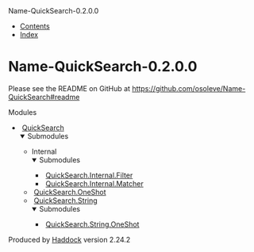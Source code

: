 <!DOCTYPE html PUBLIC "-//W3C//DTD XHTML 1.0 Transitional//EN" "http://www.w3.org/TR/xhtml1/DTD/xhtml1-transitional.dtd"><html xmlns="http://www.w3.org/1999/xhtml"><head><meta http-equiv="Content-Type" content="text/html; charset=UTF-8" /><meta name="viewport" content="width=device-width, initial-scale=1" /><title>Name-QuickSearch-0.2.0.0</title><link href="linuwial.css" rel="stylesheet" type="text/css" title="Linuwial" /><link rel="stylesheet" type="text/css" href="quick-jump.css" /><link rel="stylesheet" type="text/css" href="https://fonts.googleapis.com/css?family=PT+Sans:400,400i,700" /><script src="haddock-bundle.min.js" async="async" type="text/javascript"></script><script type="text/x-mathjax-config">MathJax.Hub.Config({ tex2jax: { processClass: "mathjax", ignoreClass: ".*" } });</script><script src="https://cdnjs.cloudflare.com/ajax/libs/mathjax/2.7.5/MathJax.js?config=TeX-AMS-MML_HTMLorMML" type="text/javascript"></script></head><body><div id="package-header"><span class="caption">Name-QuickSearch-0.2.0.0</span><ul class="links" id="page-menu"><li><a href="index.html">Contents</a></li><li><a href="doc-index.html">Index</a></li></ul></div><div id="content"><div id="description"><h1>Name-QuickSearch-0.2.0.0</h1><div class="doc"><p>Please see the README on GitHub at <a href="https://github.com/osoleve/Name-QuickSearch#readme">https://github.com/osoleve/Name-QuickSearch#readme</a></p></div></div><div id="module-list"><p class="caption">Modules</p><ul><li><span class="module"><span class="details-toggle-control details-toggle" data-details-id="n.1">&nbsp;</span><a href="QuickSearch.html">QuickSearch</a></span><details id="n.1" open="open"><summary class="hide-when-js-enabled">Submodules</summary><ul><li><span class="module details-toggle-control details-toggle" data-details-id="n.1.1">Internal</span><details id="n.1.1" open="open"><summary class="hide-when-js-enabled">Submodules</summary><ul><li><span class="module"><span class="noexpander">&nbsp;</span><a href="QuickSearch-Internal-Filter.html">QuickSearch.Internal.Filter</a></span></li><li><span class="module"><span class="noexpander">&nbsp;</span><a href="QuickSearch-Internal-Matcher.html">QuickSearch.Internal.Matcher</a></span></li></ul></details></li><li><span class="module"><span class="noexpander">&nbsp;</span><a href="QuickSearch-OneShot.html">QuickSearch.OneShot</a></span></li><li><span class="module"><span class="details-toggle-control details-toggle" data-details-id="n.1.3">&nbsp;</span><a href="QuickSearch-String.html">QuickSearch.String</a></span><details id="n.1.3" open="open"><summary class="hide-when-js-enabled">Submodules</summary><ul><li><span class="module"><span class="noexpander">&nbsp;</span><a href="QuickSearch-String-OneShot.html">QuickSearch.String.OneShot</a></span></li></ul></details></li></ul></details></li></ul></div></div><div id="footer"><p>Produced by <a href="http://www.haskell.org/haddock/">Haddock</a> version 2.24.2</p></div></body></html>